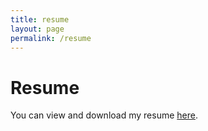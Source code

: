 ```yaml
---
title: resume
layout: page
permalink: /resume
---
```


# Resume

You can view and download my resume [here](https://drive.google.com/file/d/1wME-uMEXQC09npJxCyAqU4dXI5t8vDJ6/view?usp=sharing).

